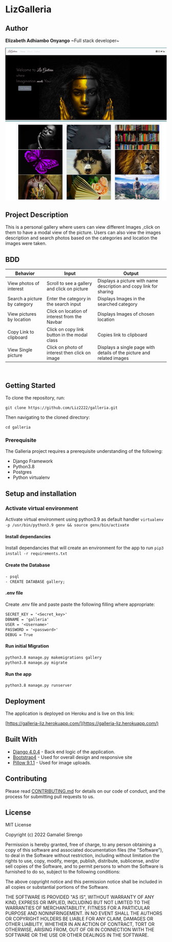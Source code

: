 # LizGalleria

## Author
**Elizabeth Adhiambo Onyango**
~Full stack developer~



<img src="/static/photos/screenshot1.png">
<img src="/static/photos/screenshot2.png">

## Project Description

This is a personal gallery where users can view different Images ,click on them to have a modal view of the picture. Users can also view the images description and search photos based on the categories and location the images were taken.

## BDD

| Behavior            | Input                         | Output                        |
| ------------------- | ----------------------------- | ----------------------------- |
| View photos of interest | Scroll to see a gallery and click on picture | Displays a picture with name description and copy link for sharing |
| Search a picture by category | Enter the category in the search input| Displays Images in the searched category |
| View pictures by location | Click on location of interest from the Navbar | Displays Images of chosen location |
| Copy Link to clipboard | Click on copy link button in the modal class | Copies link to clipboard |
| View Single picture | Click on photo of interest then click on image | Displays a single page with details of the picture and related images |

<br>




## Getting Started

To clone the repository, run:

    git clone https://github.com/Liz2222/galleria.git
Then navigating to the cloned directory:

    cd galleria


### Prerequisite
The Galleria project requires a prerequisite understanding of the following:
- Django Framework
- Python3.8
- Postgres
- Python virtualenv

## Setup and installation

###  Activate virtual environment
Activate virtual environment using python3.9 as default handler
    `virtualenv -p /usr/bin/python3.9 genv && source genv/bin/activate`
####  Install dependancies
Install dependancies that will create an environment for the app to run `pip3 install -r requirements.txt`
####  Create the Database
    - psql
    - CREATE DATABASE gallery;
####  .env file
Create .env file and paste paste the following filling where appropriate:

    SECRET_KEY = '<Secret_key>'
    DBNAME = 'galleria'
    USER = '<Username>'
    PASSWORD = '<password>'
    DEBUG = True
#### Run initial Migration
    python3.8 manage.py makemigrations gallery
    python3.8 manage.py migrate
#### Run the app
    python3.8 manage.py runserver
    

## Deployment

The application is deployed on Heroku and is live on this link:

[https://galleria-liz.herokuapp.com/](https://galleria-liz.herokuapp.com/)

## Built With

  - [Django 4.0.4](https://docs.djangoproject.com/en/4.0/releases/4.0.4/) - Back end logic of the application.
  - [Bootstrap4](https://bootstrap.com/) - Used for overall design and responsive site
  - [Pillow 9.1.1](https://pillow.readthedocs.io/en/stable/) - Used for image uploads.

## Contributing

Please read [CONTRIBUTING.md](CONTRIBUTING.md) for details on our code
of conduct, and the process for submitting pull requests to us.


## License

MIT License

Copyright (c) 2022 Gamaliel Sirengo

Permission is hereby granted, free of charge, to any person obtaining a copy
of this software and associated documentation files (the "Software"), to deal
in the Software without restriction, including without limitation the rights
to use, copy, modify, merge, publish, distribute, sublicense, and/or sell
copies of the Software, and to permit persons to whom the Software is
furnished to do so, subject to the following conditions:

The above copyright notice and this permission notice shall be included in all
copies or substantial portions of the Software.

THE SOFTWARE IS PROVIDED "AS IS", WITHOUT WARRANTY OF ANY KIND, EXPRESS OR
IMPLIED, INCLUDING BUT NOT LIMITED TO THE WARRANTIES OF MERCHANTABILITY,
FITNESS FOR A PARTICULAR PURPOSE AND NONINFRINGEMENT. IN NO EVENT SHALL THE
AUTHORS OR COPYRIGHT HOLDERS BE LIABLE FOR ANY CLAIM, DAMAGES OR OTHER
LIABILITY, WHETHER IN AN ACTION OF CONTRACT, TORT OR OTHERWISE, ARISING FROM,
OUT OF OR IN CONNECTION WITH THE SOFTWARE OR THE USE OR OTHER DEALINGS IN THE
SOFTWARE.
